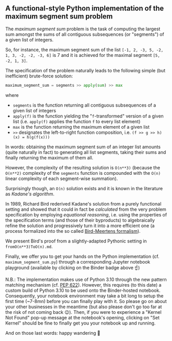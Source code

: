 ## A functional-style Python implementation of the maximum segment sum problem

The *maximum segment sum* problem is the task of computing the largest sum amongst the sums of all contiguous subsequences (or "segments") of a given list of integers.

So, for instance, the maximum segment sum of the list `[-1, 2, -3, 5, -2, 1, 3, -2, -2, -3, 6]` is 7 and it is achieved for the maximal segment `[5, -2, 1, 3]`.

The specification of the problem naturally leads to the following simple (but inefficient) brute-force solution:

```py
maximum_segment_sum = segments >> apply(sum) >> max
```

where

- `segments` is the function returning all contiguous subsequences of a given list of integers
- `apply(f)` is the function yielding the "`f`-transformed" version of a given list (i.e. `apply(f)` applies the function `f` to every list element)
- `max` is the function returning the maximum element of a given list
- `>>` designates the left-to-right function composition, i.e. `(f >> g >> h)(x) = h(g(f(x)))`

In words: obtaining the maximum segment sum of an integer list amounts (quite naturally in fact) to generating all list segments, taking their sums and finally returning the maximum of them all.

However, the complexity of the resulting solution is `O(n**3)` (because the `O(n**2)` complexity of the `segments` function is compounded with the `O(n)` linear complexity of each  segment-wise summation).

Surprisingly though, an `O(n)` solution exists and it is known in the literature as *Kadane's algorithm*.

In 1989, Richard Bird rederived Kadane's solution from a purely functional setting and showed that it could in fact be *calculated* from the very problem specification by employing *equational reasoning*, i.e. using the properties of the specification terms (and those of their byproducts) to algebraically refine the solution and progressively turn it into a more efficient one (a process formalized into the so called [Bird-Meertens formalism](https://en.wikipedia.org/wiki/Bird–Meertens_formalism)).

We present Bird's proof from a slightly-adapted Pythonic setting in `fromO(n**3)ToO(n).md`.

Finally, we offer you to get your hands on the Python implementation (cf. `maximum_segment_sum.py`) through a corresponding Jupyter notebook playground (available by clicking on the Binder badge above :point_up:)

N.B.: The implementation makes use of Python 3.10 through the new pattern matching mechanism (cf. [PEP 622](https://www.python.org/dev/peps/pep-0622/)). However, this requires (to this date) a custom build of Python 3.10 to be used onto the Binder-hosted notebook. Consequently, your notebook environment may take a bit long to setup the first time (~7-8mn) before you can finally play with it. So please go on about your other businesses in the meantime (but also please don't go too far at the risk of not coming back :wink:). Then, if you were to experience a "Kernel Not Found" pop-up message at the notebook's opening, clicking on "Set Kernel" should be fine to finally get you your notebook up and running.

And on those last words: happy wandering :slightly_smiling_face: